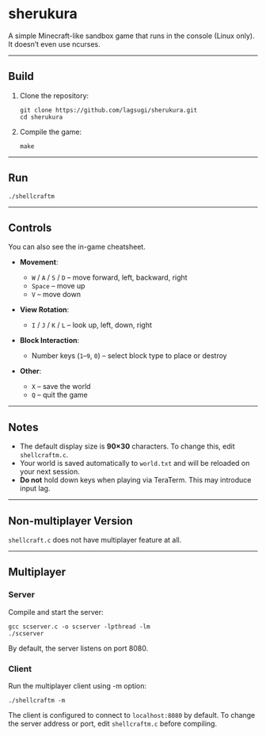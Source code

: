 # sherukura

A simple Minecraft-like sandbox game that runs in the console (Linux only). It doesn’t even use ncurses.

---

## Build

1. Clone the repository:

   ```
   git clone https://github.com/lagsugi/sherukura.git
   cd sherukura
   ```
2. Compile the game:

   ```
   make
   ```

---

## Run

```
./shellcraftm
```

---

## Controls

You can also see the in-game cheatsheet.

* **Movement**:

  * `W` / `A` / `S` / `D` – move forward, left, backward, right
  * `Space` – move up
  * `V` – move down

* **View Rotation**:

  * `I` / `J` / `K` / `L` – look up, left, down, right

* **Block Interaction**:

  * Number keys (`1`–`9`, `0`) – select block type to place or destroy

* **Other**:

  * `X` – save the world
  * `Q` – quit the game

---

## Notes

* The default display size is **90×30** characters. To change this, edit `shellcraftm.c`.
* Your world is saved automatically to `world.txt` and will be reloaded on your next session.
* **Do not** hold down keys when playing via TeraTerm. This may introduce input lag.

---

## Non-multiplayer Version

`shellcraft.c` does not have multiplayer feature at all.

---

## Multiplayer

### Server

Compile and start the server:

```
gcc scserver.c -o scserver -lpthread -lm
./scserver
```

By default, the server listens on port 8080.

### Client

Run the multiplayer client using -m option:

```
./shellcraftm -m
```

The client is configured to connect to `localhost:8080` by default. To change the server address or port, edit `shellcraftm.c` before compiling.
